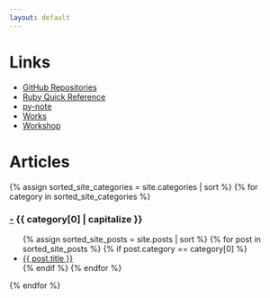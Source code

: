 ```yaml
---
layout: default
---
```


# Links

- [GitHub Repositories](https://github.com/YumaYX?tab=repositories)
- [Ruby Quick Reference](/RubyQuickReference/)
- [py-note](/py-note/)
- [Works](/works/)
- [Workshop](/Workshop/)


# Articles


{% assign sorted_site_categories = site.categories | sort %}
{% for category in sorted_site_categories %}
<h3 id="{{ category[0] }}"><a href="#{{ category[0] }}">-</a> {{ category[0] | capitalize }}</h3>
<ul>
{% assign sorted_site_posts = site.posts | sort %}
{% for post in sorted_site_posts %}
{% if post.category == category[0] %}
<li><a href="{{ site.baseurl }}{{ post.url }}">{{ post.title }}</a></li>
{% endif %}
{% endfor %}
</ul>
{% endfor %}

